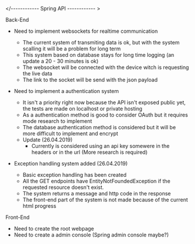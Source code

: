</------------ Spring API ------------ \>

Back-End
    
- Need to implement websockets for realtime communication
  - The current system of transmiting data is ok, but with the system scalling it will be a problem for long term
  - This system based on database stays for long time logging (an update a 20 - 30 minutes is ok)
  - The websocket will be connected with the device witch is requesting the live data
  - The link to the socket will be send with the json payload 

- Need to implement a authentication system
  - It isn't a priority right now because the API isn't exposed public yet, the tests are made on localhost or private hosting
  - As a authentication method is good to consider OAuth but it requires mode research to implement
  - The database authentication method is considered but it will be more difficult to implement and encrypt
  - Update (26.04.2019)
    - Currently is considered using an api key somewere in the headers or in the url (More research is required)

- Exception handling system added (26.04.2019)
  - Basic exception handling has been created
  - All the GET endpoints have EntityNotFoundedException if the requested resource doesn't exist.
  - The system returns a message and http code in the response
  - The front-end part of the system is not made because of the current html progress

Front-End 

- Need to create the root webpage
- Need to create a admin console (Spring admin console maybe?) 
